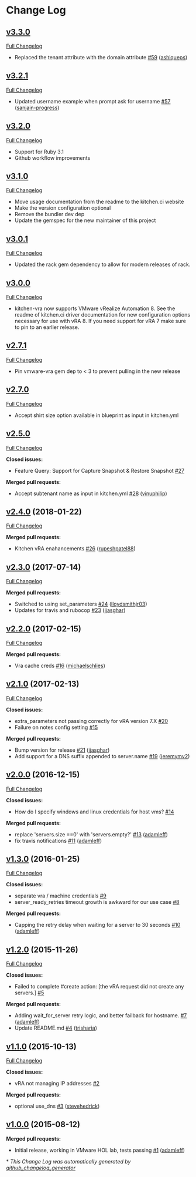 # Change Log

## [v3.3.0](https://github.com/chef-partners/kitchen-vra/tree/v3.3.0)

[Full Changelog](https://github.com/chef-partners/kitchen-vra/compare/v3.2.1...v3.3.0)

- Replaced the tenant attribute with the domain attribute [\#59](https://github.com/chef-partners/kitchen-vra/pull/59) ([ashiqueps](https://github.com/ashiqueps))

## [v3.2.1](https://github.com/chef-partners/kitchen-vra/tree/v3.2.1)

[Full Changelog](https://github.com/chef-partners/kitchen-vra/compare/v3.2.0...v3.2.1)

- Updated username example when prompt ask for username [\#57](https://github.com/chef-partners/kitchen-vra/pull/57) ([sanjain-progress](https://github.com/sanjain-progress))

## [v3.2.0](https://github.com/chef-partners/kitchen-vra/tree/v3.2.0)

[Full Changelog](https://github.com/chef-partners/kitchen-vra/compare/v3.1.0...v3.2.0)

- Support for Ruby 3.1
- Github workflow improvements

## [v3.1.0](https://github.com/chef-partners/kitchen-vra/tree/v3.1.0)

[Full Changelog](https://github.com/chef-partners/kitchen-vra/compare/v3.0.1...v3.1.0)

- Move usage documentation from the readme to the kitchen.ci website
- Make the version configuration optional
- Remove the bundler dev dep
- Update the gemspec for the new maintainer of this project

## [v3.0.1](https://github.com/chef-partners/kitchen-vra/tree/v3.0.1)

[Full Changelog](https://github.com/chef-partners/kitchen-vra/compare/v3.0.0...v3.0.1)

- Updated the rack gem dependency to allow for modern releases of rack.

## [v3.0.0](https://github.com/chef-partners/kitchen-vra/tree/v3.0.0)

[Full Changelog](https://github.com/chef-partners/kitchen-vra/compare/v2.7.1...v3.0.0)

- kitchen-vra now supports VMware vRealize Automation 8. See the readme of kitchen.ci driver documentation for new configuration options necessary for use with vRA 8. If you need support for vRA 7 make sure to pin to an earlier release.

## [v2.7.1](https://github.com/chef-partners/kitchen-vra/tree/v2.7.1)

[Full Changelog](https://github.com/chef-partners/kitchen-vra/compare/v2.7.0...v2.7.1)

- Pin vmware-vra gem dep to < 3 to prevent pulling in the new release

## [v2.7.0](https://github.com/chef-partners/kitchen-vra/tree/v2.7.0)

[Full Changelog](https://github.com/chef-partners/kitchen-vra/compare/v2.6.0...v2.7.0)

- Accept shirt size option available in blueprint as input in kitchen.yml

## [v2.5.0](https://github.com/chef-partners/kitchen-vra/tree/v2.5.0)

[Full Changelog](https://github.com/chef-partners/kitchen-vra/compare/v2.4.0...v2.5.0)

**Closed issues:**

- Feature Query: Support for Capture Snapshot & Restore Snapshot [\#27](https://github.com/chef-partners/kitchen-vra/issues/27)

**Merged pull requests:**

- Accept subtenant name as input in kitchen.yml [\#28](https://github.com/chef-partners/kitchen-vra/pull/28) ([vinuphilip](https://github.com/vinuphilip))

## [v2.4.0](https://github.com/chef-partners/kitchen-vra/tree/v2.4.0) (2018-01-22)

[Full Changelog](https://github.com/chef-partners/kitchen-vra/compare/v2.3.0...v2.4.0)

**Merged pull requests:**

- Kitchen vRA enahancements [\#26](https://github.com/chef-partners/kitchen-vra/pull/26) ([rupeshpatel88](https://github.com/rupeshpatel88))

## [v2.3.0](https://github.com/chef-partners/kitchen-vra/tree/v2.3.0) (2017-07-14)

[Full Changelog](https://github.com/chef-partners/kitchen-vra/compare/v2.2.0...v2.3.0)

**Merged pull requests:**

- Switched to using set\_parameters [\#24](https://github.com/chef-partners/kitchen-vra/pull/24) ([lloydsmithjr03](https://github.com/lloydsmithjr03))
- Updates for travis and rubocop [\#23](https://github.com/chef-partners/kitchen-vra/pull/23) ([jjasghar](https://github.com/jjasghar))

## [v2.2.0](https://github.com/chef-partners/kitchen-vra/tree/v2.2.0) (2017-02-15)

[Full Changelog](https://github.com/chef-partners/kitchen-vra/compare/v2.1.0...v2.2.0)

**Merged pull requests:**

- Vra cache creds [\#16](https://github.com/chef-partners/kitchen-vra/pull/16) ([michaelschlies](https://github.com/michaelschlies))

## [v2.1.0](https://github.com/chef-partners/kitchen-vra/tree/v2.1.0) (2017-02-13)

[Full Changelog](https://github.com/chef-partners/kitchen-vra/compare/v2.0.0...v2.1.0)

**Closed issues:**

- extra\_parameters  not passing correctly for vRA version  7.X [\#20](https://github.com/chef-partners/kitchen-vra/issues/20)
- Failure on notes config setting [\#15](https://github.com/chef-partners/kitchen-vra/issues/15)

**Merged pull requests:**

- Bump version for release [\#21](https://github.com/chef-partners/kitchen-vra/pull/21) ([jjasghar](https://github.com/jjasghar))
- Add support for a DNS suffix appended to server.name [\#19](https://github.com/chef-partners/kitchen-vra/pull/19) ([jeremymv2](https://github.com/jeremymv2))

## [v2.0.0](https://github.com/chef-partners/kitchen-vra/tree/v2.0.0) (2016-12-15)

[Full Changelog](https://github.com/chef-partners/kitchen-vra/compare/v1.3.0...v2.0.0)

**Closed issues:**

- How do I specify windows and linux credentials for host vms? [\#14](https://github.com/chef-partners/kitchen-vra/issues/14)

**Merged pull requests:**

- replace 'servers.size ==0' with 'servers.empty?' [\#13](https://github.com/chef-partners/kitchen-vra/pull/13) ([adamleff](https://github.com/adamleff))
- fix travis notifications [\#11](https://github.com/chef-partners/kitchen-vra/pull/11) ([adamleff](https://github.com/adamleff))

## [v1.3.0](https://github.com/chef-partners/kitchen-vra/tree/v1.3.0) (2016-01-25)

[Full Changelog](https://github.com/chef-partners/kitchen-vra/compare/v1.2.0...v1.3.0)

**Closed issues:**

- separate vra / machine credentials [\#9](https://github.com/chef-partners/kitchen-vra/issues/9)
- server\_ready\_retries timeout growth is awkward for our use case [\#8](https://github.com/chef-partners/kitchen-vra/issues/8)

**Merged pull requests:**

- Capping the retry delay when waiting for a server to 30 seconds [\#10](https://github.com/chef-partners/kitchen-vra/pull/10) ([adamleff](https://github.com/adamleff))

## [v1.2.0](https://github.com/chef-partners/kitchen-vra/tree/v1.2.0) (2015-11-26)

[Full Changelog](https://github.com/chef-partners/kitchen-vra/compare/v1.1.0...v1.2.0)

**Closed issues:**

- Failed to complete \#create action: \[the vRA request did not create any servers.\] [\#5](https://github.com/chef-partners/kitchen-vra/issues/5)

**Merged pull requests:**

- Adding wait\_for\_server retry logic, and better failback for hostname. [\#7](https://github.com/chef-partners/kitchen-vra/pull/7) ([adamleff](https://github.com/adamleff))
- Update README.md [\#4](https://github.com/chef-partners/kitchen-vra/pull/4) ([trisharia](https://github.com/trisharia))

## [v1.1.0](https://github.com/chef-partners/kitchen-vra/tree/v1.1.0) (2015-10-13)

[Full Changelog](https://github.com/chef-partners/kitchen-vra/compare/v1.0.0...v1.1.0)

**Closed issues:**

- vRA not managing IP addresses [\#2](https://github.com/chef-partners/kitchen-vra/issues/2)

**Merged pull requests:**

- optional use\_dns [\#3](https://github.com/chef-partners/kitchen-vra/pull/3) ([stevehedrick](https://github.com/stevehedrick))

## [v1.0.0](https://github.com/chef-partners/kitchen-vra/tree/v1.0.0) (2015-08-12)

**Merged pull requests:**

- Initial release, working in VMware HOL lab, tests passing [\#1](https://github.com/chef-partners/kitchen-vra/pull/1) ([adamleff](https://github.com/adamleff))



\* *This Change Log was automatically generated by [github_changelog_generator](https://github.com/skywinder/Github-Changelog-Generator)*
